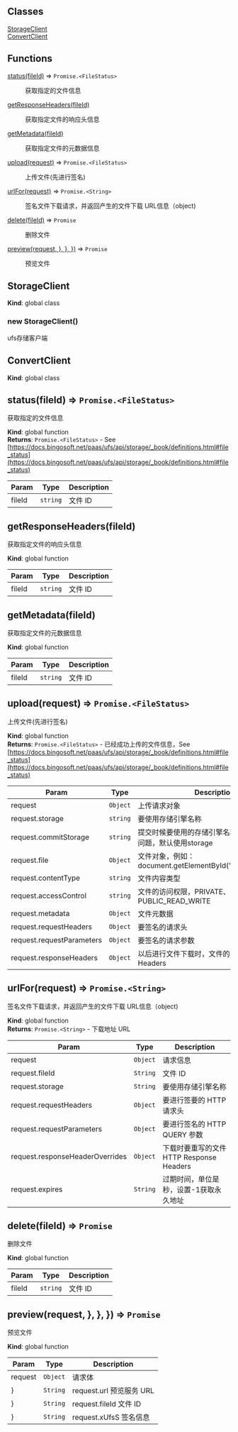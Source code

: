 ## Classes

<dl>
<dt><a href="#StorageClient">StorageClient</a></dt>
<dd></dd>
<dt><a href="#ConvertClient">ConvertClient</a></dt>
<dd></dd>
</dl>

## Functions

<dl>
<dt><a href="#status">status(fileId)</a> ⇒ <code>Promise.&lt;FileStatus&gt;</code></dt>
<dd><p>获取指定的文件信息</p>
</dd>
<dt><a href="#getResponseHeaders">getResponseHeaders(fileId)</a></dt>
<dd><p>获取指定文件的响应头信息</p>
</dd>
<dt><a href="#getMetadata">getMetadata(fileId)</a></dt>
<dd><p>获取指定文件的元数据信息</p>
</dd>
<dt><a href="#upload">upload(request)</a> ⇒ <code>Promise.&lt;FileStatus&gt;</code></dt>
<dd><p>上传文件(先进行签名)</p>
</dd>
<dt><a href="#urlFor">urlFor(request)</a> ⇒ <code>Promise.&lt;String&gt;</code></dt>
<dd><p>签名文件下载请求，并返回产生的文件下载 URL信息（object)</p>
</dd>
<dt><a href="#delete">delete(fileId)</a> ⇒ <code>Promise</code></dt>
<dd><p>删除文件</p>
</dd>
<dt><a href="#preview">preview(request, }, }, })</a> ⇒ <code>Promise</code></dt>
<dd><p>预览文件</p>
</dd>
</dl>

<a name="StorageClient"></a>

## StorageClient
**Kind**: global class  
<a name="new_StorageClient_new"></a>

### new StorageClient()
ufs存储客户端

<a name="ConvertClient"></a>

## ConvertClient
**Kind**: global class  
<a name="status"></a>

## status(fileId) ⇒ <code>Promise.&lt;FileStatus&gt;</code>
获取指定的文件信息

**Kind**: global function  
**Returns**: <code>Promise.&lt;FileStatus&gt;</code> - See [https://docs.bingosoft.net/paas/ufs/api/storage/_book/definitions.html#file_status](https://docs.bingosoft.net/paas/ufs/api/storage/_book/definitions.html#file_status)  

| Param | Type | Description |
| --- | --- | --- |
| fileId | <code>string</code> | 文件 ID |

<a name="getResponseHeaders"></a>

## getResponseHeaders(fileId)
获取指定文件的响应头信息

**Kind**: global function  

| Param | Type | Description |
| --- | --- | --- |
| fileId | <code>string</code> | 文件 ID |

<a name="getMetadata"></a>

## getMetadata(fileId)
获取指定文件的元数据信息

**Kind**: global function  

| Param | Type | Description |
| --- | --- | --- |
| fileId | <code>string</code> | 文件 ID |

<a name="upload"></a>

## upload(request) ⇒ <code>Promise.&lt;FileStatus&gt;</code>
上传文件(先进行签名)

**Kind**: global function  
**Returns**: <code>Promise.&lt;FileStatus&gt;</code> - 已经成功上传的文件信息，See [https://docs.bingosoft.net/paas/ufs/api/storage/_book/definitions.html#file_status](https://docs.bingosoft.net/paas/ufs/api/storage/_book/definitions.html#file_status)  

| Param | Type | Description |
| --- | --- | --- |
| request | <code>Object</code> | 上传请求对象 |
| request.storage | <code>string</code> | 要使用存储引擎名称 |
| request.commitStorage | <code>string</code> | 提交时候要使用的存储引擎名称，解决跨网上传问题，默认使用storage |
| request.file | <code>Object</code> | 文件对象，例如：document.getElementById("fileInput").files[0] |
| request.contentType | <code>string</code> | 文件内容类型 |
| request.accessControl | <code>string</code> | 文件的访问权限，PRIVATE、PUBLIC_READ、PUBLIC_READ_WRITE |
| request.metadata | <code>Object</code> | 文件元数据 |
| request.requestHeaders | <code>Object</code> | 要签名的请求头 |
| request.requestParameters | <code>Object</code> | 要签名的请求参数 |
| request.responseHeaders | <code>Object</code> | 以后进行文件下载时，文件的 HTTP Response Headers |

<a name="urlFor"></a>

## urlFor(request) ⇒ <code>Promise.&lt;String&gt;</code>
签名文件下载请求，并返回产生的文件下载 URL信息（object)

**Kind**: global function  
**Returns**: <code>Promise.&lt;String&gt;</code> - 下载地址 URL  

| Param | Type | Description |
| --- | --- | --- |
| request | <code>Object</code> | 请求信息 |
| request.fileId | <code>String</code> | 文件 ID |
| request.storage | <code>String</code> | 要使用存储引擎名称 |
| request.requestHeaders | <code>Object</code> | 要进行签要的 HTTP 请求头 |
| request.requestParameters | <code>Object</code> | 要进行签名的 HTTP QUERY 参数 |
| request.responseHeaderOverrides | <code>Object</code> | 下载时要重写的文件 HTTP Response Headers |
| request.expires | <code>String</code> | 过期时间，单位是秒，设置-1获取永久地址 |

<a name="delete"></a>

## delete(fileId) ⇒ <code>Promise</code>
删除文件

**Kind**: global function  

| Param | Type | Description |
| --- | --- | --- |
| fileId | <code>string</code> | 文件 ID |

<a name="preview"></a>

## preview(request, }, }, }) ⇒ <code>Promise</code>
预览文件

**Kind**: global function  

| Param | Type | Description |
| --- | --- | --- |
| request | <code>Object</code> | 请求体 |
| } | <code>String</code> | request.url 预览服务 URL |
| } | <code>String</code> | request.fileId 文件 ID |
| } | <code>String</code> | request.xUfsS 签名信息 |

